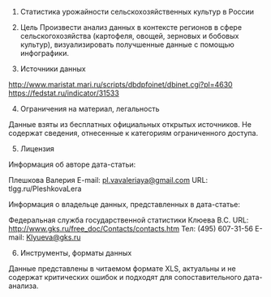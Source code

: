 1. Статистика урожайности сельскохозяйственных культур в России

2. Цель
Произвести анализ данных в контексте регионов в сфере сельскогохозяйства (картофеля, овощей, зерновых и бобовых культур), визуализировать получшенные данные с помощью инфографики.

3. Источники данных

http://www.maristat.mari.ru/scripts/dbdpfoinet/dbinet.cgi?pl=4630
https://fedstat.ru/indicator/31533

4. Ограничения на материал, легальность

Данные взяты из бесплатных официальных открытых источников. Не содержат сведения, отнесенные к категориям ограниченного доступа.

5. Лицензия

Информация об авторе дата-статьи:

Плешкова Валерия
E-mail: pl.vavaleriaya@gmail.com
URL: tlgg.ru/PleshkovaLera

Информация о владельце данных, представленных в дата-статье:

Федеральная служба государственной статистики
Клюева В.С.
URL: http://www.gks.ru/free_doc/Contacts/contacts.htm
Тел: (495) 607-31-56 
E-mail: Klyueva@gks.ru


6. Инструменты, форматы данных

Данные представлены в читаемом формате XLS, актуальны и не содержат критических ошибок и подходят для сопоставительного дата-анализа.





